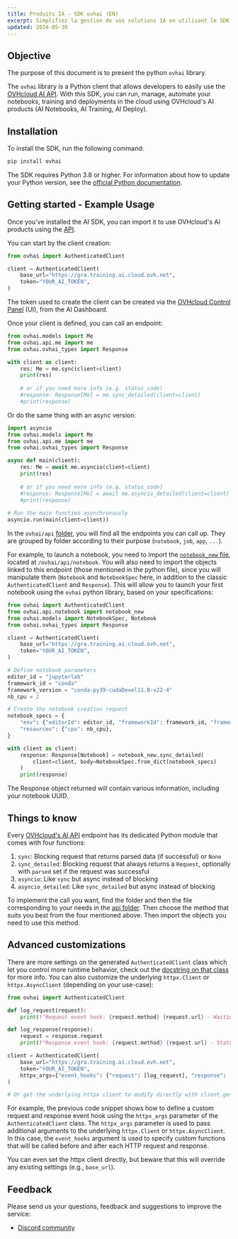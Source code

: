 ```yaml
---
title: Produits IA - SDK ovhai (EN)
excerpt: Simplifiez la gestion de vos solutions IA en utilisant le SDK python ovhai
updated: 2024-05-30
---
```


## Objective

The purpose of this document is to present the python `ovhai` library.

The `ovhai` library is a Python client that allows developers to easily use the [OVHcloud AI API](https://gra.training.ai.cloud.ovh.net/#/). With this SDK, you can run, manage, automate your notebooks, training and deployments in the cloud using OVHcloud's AI products (AI Notebooks, AI Training, AI Deploy).

## Installation

To install the SDK, run the following command:

```bash
pip install ovhai
```

The SDK requires Python 3.8 or higher. For information about how to update your Python version, see the [official Python documentation](https://www.python.org/downloads/).

## Getting started - Example Usage

Once you've installed the AI SDK, you can import it to use OVHcloud's AI products using the [API](https://gra.training.ai.cloud.ovh.net/#/).

You can start by the client creation:

```python
from ovhai import AuthenticatedClient

client = AuthenticatedClient(
    base_url="https://gra.training.ai.cloud.ovh.net", 
    token="YOUR_AI_TOKEN",
)
```

The token used to create the client can be created via the [OVHcloud Control Panel](/links/manager) (UI), from the AI Dashboard.

Once your client is defined, you can call an endpoint:

```python
from ovhai.models import Me
from ovhai.api.me import me
from ovhai.ovhai_types import Response

with client as client:
    res: Me = me.sync(client=client)
    print(res)
    
    # or if you need more info (e.g. status_code)
    #response: Response[Me] = me.sync_detailed(client=client)
    #print(response)
```

Or do the same thing with an async version:

```python
import asyncio
from ovhai.models import Me
from ovhai.api.me import me
from ovhai.ovhai_types import Response

async def main(client):
    res: Me = await me.asyncio(client=client)
    print(res)
    
    # or if you need more info (e.g. status_code)
    #response: Response[Me] = await me.asyncio_detailed(client=client)
    #print(response)
    
# Run the main function asynchronously
asyncio.run(main(client=client))
```

In the `ovhai/api` [folder](https://github.com/ovh/ovhai-python-sdk/tree/main/ovhai/api), you will find all the endpoints you can call up. They are grouped by folder according to their purpose (`notebook`, `job`, `app`, `...`).

For example, to launch a notebook, you need to import the [`notebook_new` file](https://github.com/ovh/ovhai-python-sdk/blob/master/ovhai/api/notebook/notebook_new.py), located at `/ovhai/api/notebook`. You will also need to import the objects linked to this endpoint (those mentioned in the python file), since you will manipulate them (`Notebook` and `NotebookSpec` here, in addition to the classic `AuthenticatedClient` and `Response`). This will allow you to launch your first notebook using the `ovhai` python library, based on your specifications:

```python
from ovhai import AuthenticatedClient
from ovhai.api.notebook import notebook_new
from ovhai.models import NotebookSpec, Notebook
from ovhai.ovhai_types import Response

client = AuthenticatedClient(
    base_url="https://gra.training.ai.cloud.ovh.net",
    token="YOUR_AI_TOKEN",
)

# Define notebook parameters
editor_id = "jupyterlab"
framework_id = "conda"
framework_version = "conda-py39-cudaDevel11.8-v22-4"
nb_cpu = 2

# Create the notebook creation request
notebook_specs = {
    "env": {"editorId": editor_id, "frameworkId": framework_id, "frameworkVersion": framework_version},
    "resources": {"cpu": nb_cpu},
}

with client as client:
    response: Response[Notebook] = notebook_new.sync_detailed(
        client=client, body=NotebookSpec.from_dict(notebook_specs)
    )
    print(response)
```

The Response object returned will contain various information, including your notebook UUID.

## Things to know

Every [OVHcloud's AI API](https://gra.training.ai.cloud.ovh.net/#/) endpoint has its dedicated Python module that comes with four functions:

1. `sync`: Blocking request that returns parsed data (if successful) or `None`
2. `sync_detailed`: Blocking request that always returns a `Request`, optionally with `parsed` set if the request was successful
3. `asyncio`: Like `sync` but async instead of blocking
4. `asyncio_detailed`: Like `sync_detailed` but async instead of blocking

To implement the call you want, find the folder and then the file corresponding to your needs in the [api folder](https://github.com/ovh/ovhai-python-sdk/tree/master/ovhai/api). Then choose the method that suits you best from the four mentioned above. Then import the objects you need to use this method.

## Advanced customizations

There are more settings on the generated `AuthenticatedClient` class which let you control more runtime behavior, check out the [docstring on that class](https://github.com/ovh/ovhai-python-sdk/blob/master/ovhai/client.py) for more info. You can also customize the underlying `httpx.Client` or `httpx.AsyncClient` (depending on your use-case):

```python
from ovhai import AuthenticatedClient

def log_request(request):
    print(f"Request event hook: {request.method} {request.url} - Waiting for response")

def log_response(response):
    request = response.request
    print(f"Response event hook: {request.method} {request.url} - Status {response.status_code}")

client = AuthenticatedClient(
    base_url="https://gra.training.ai.cloud.ovh.net",
    token="YOUR_AI_TOKEN",
    httpx_args={"event_hooks": {"request": [log_request], "response": [log_response]}},
)

# Or get the underlying httpx client to modify directly with client.get_httpx_client() or client.get_async_httpx_client()
```

For example, the previous code snippet shows how to define a custom request and response event hook using the `httpx_args` parameter of the `AuthenticatedClient` class. The `httpx_args` parameter is used to pass additional arguments to the underlying `httpx.Client` or `httpx.AsyncClient`. In this case, the `event_hooks` argument is used to specify custom functions that will be called before and after each HTTP request and response.

You can even set the httpx client directly, but beware that this will override any existing settings (e.g., `base_url`).

## Feedback

Please send us your questions, feedback and suggestions to improve the service:

- [Discord community](https://discord.gg/ovhcloud)
